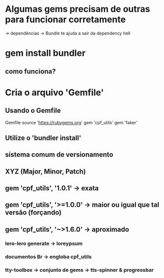 # Algumas gems precisam de outras para funcionar corretamente
-> dependências
-> Bundle te ajuda a sair da dependency hell
# gem install bundler

## como funciona?
# Cria o arquivo 'Gemfile'

## Usando o Gemfile
Gemfile
source 'https://rubygems.org'
gem 'cpf_utils'
gem 'faker'

## Utilize o 'bundler install'

## sistema comum de versionamento
## XYZ (Major, Minor, Patch)
## gem 'cpf_utils', '1.0.1' -> exata
## gem 'cpf_utils', '>=1.0.0' -> maior ou igual que tal versão (forçando)
## gem 'cpf_utils', '~>1.6.0' -> aproximado

### lero-lero generate -> loreypsum
### documentos Br -> engloba cpf_utils
### tty-toolbox -> conjunto de gems -> tts-spinner & progressbar